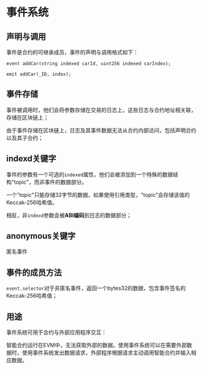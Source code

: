 # 事件系统

## 声明与调用
事件是合约的可继承成员，事件的声明与调用格式如下：

```Solidity
event addCar(string indexed carId, uint256 indexed carIndex);

emit addCar(_ID, index);
```

## 事件存储
事件被调用时，他们会将参数存储在交易的日志上，这些日志与合约地址相关联，存储在区块链上；

由于事件存储在区块链上，日志及其事件数据无法从合约内部访问，包括声明合约以及其子合约；

## indexd关键字

事件的参数有一个可选的`indexed`属性，他们会被添加到一个特殊的数据结构"topic"，而非事件的数据部分。

一个"topic"只能存储32字节的数据，如果使用引用类型，"topic"会存储该值的Keccak-256哈希值。

相反，非`indexd`参数会被**ABI编码**到日志的数据部分；


## anonymous关键字

匿名事件 

## 事件的成员方法

`event.selector`对于非匿名事件，返回一个bytes32的数据，包含事件签名的Keccak-256哈希值；
## 用途

事件系统可用于合约与外部应用程序交互：

智能合约运行在EVM中，无法获取外部的数据。使用事件系统可以在需要外部数据时，使用事件系统发出数据请求，外部程序根据请求主动调用智能合约并输入相应数据。